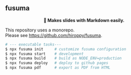## fusuma

<div align="center">
  <strong>📝 Makes slides with Markdown easily.</strong>
</div>

This repository uses a monorepo.  
Please see https://github.com/hiroppy/fusuma.

```sh
# --- executable tasks---
$ npx fusuma init     # customize fusuma configuration
$ npx fusuma start    # development
$ npx fusuma build    # build as NODE_ENV=production
$ npx fusuma deploy   # deploy to github pages
$ npx fusuma pdf      # export as PDF from HTML
```
